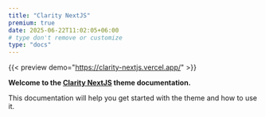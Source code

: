 ```yaml
---
title: "Clarity NextJS"
premium: true
date: 2025-06-22T11:02:05+06:00
# type don't remove or customize
type: "docs"
---
```


{{< preview demo="https://clarity-nextjs.vercel.app/" >}}

**Welcome to the [Clarity NextJS](https://themefisher.com/products/clarity-nextjs/) theme documentation.**

This documentation will help you get started with the theme and how to use it.
